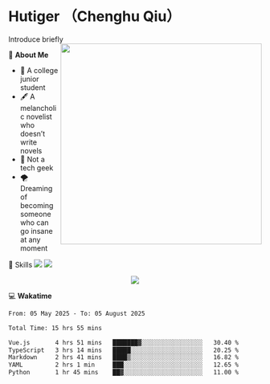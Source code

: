 # Hutiger （Chenghu Qiu）
Introduce briefly
<a href="#">
<img align="right" width="400" src="https://github-readme-stats-tau-lilac-25.vercel.app/api/top-langs/?username=hutiger9&layout=compact&langs_count=8&theme=transparent" />
</a>

💭 **About Me**

- 🏫 A college junior student
- 🖋️ A melancholic novelist who doesn’t write novels
- 🚫 Not a tech geek
- 🌪️ Dreaming of becoming someone who can go insane at any moment


🚀 Skills
![](https://img.shields.io/badge/-python-3e74a2?style=for-the-badge&logo=Python&logoColor=fff)
![](https://img.shields.io/badge/-pytorch-ee4c2c?style=for-the-badge&logo=PyTorch&logoColor=fff)

</p>
    <p align="center">
    <img src="https://profile-counter.glitch.me/{hutiger9}/count.svg" />
</p>


💻 **Wakatime**

<!--START_SECTION:waka-->

```txt
From: 05 May 2025 - To: 05 August 2025

Total Time: 15 hrs 55 mins

Vue.js       4 hrs 51 mins   ███████▓░░░░░░░░░░░░░░░░░   30.40 %
TypeScript   3 hrs 14 mins   █████░░░░░░░░░░░░░░░░░░░░   20.25 %
Markdown     2 hrs 41 mins   ████▒░░░░░░░░░░░░░░░░░░░░   16.82 %
YAML         2 hrs 1 min     ███░░░░░░░░░░░░░░░░░░░░░░   12.65 %
Python       1 hr 45 mins    ██▓░░░░░░░░░░░░░░░░░░░░░░   11.00 %
```

<!--END_SECTION:waka-->
